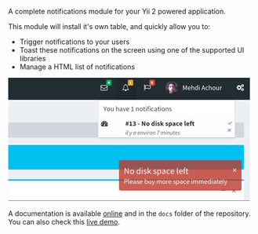 A complete notifications module for your Yii 2 powered application.

This module will install it's own table, and quickly allow you to:

* Trigger notifications to your users
* Toast these notifications on the screen using one of the supported UI libraries
* Manage a HTML list of notifications
  
![Growl notification](docs/main.png)

A documentation is available [online](http://machour.idk.tn/yii/machour/yii2-notifications) and in the `docs` folder of the repository.
You can also check this [live demo](http://machour.idk.tn/yii2-kitchen-sink/site/yii2-notifications).
